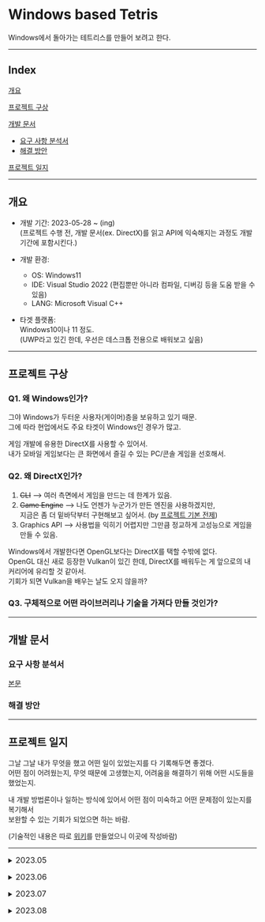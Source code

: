 # Windows based Tetris

Windows에서 돌아가는 테트리스를 만들어 보려고 한다.

---

## Index

[개요](#개요)  

[프로젝트 구상](#프로젝트-구상)  

[개발 문서](#개발-문서)

  - [요구 사항 분석서](#요구-사항-분석서)
  - [해결 방안](#해결-방안)

[프로젝트 일지](#프로젝트-일지)

---

## 개요

- 개발 기간: 2023-05-28 ~ (ing)  
  (프로젝트 수행 전, 개발 문서(ex. DirectX)를 읽고 API에 익숙해지는 과정도 개발 기간에 포함시킨다.)

- 개발 환경:
  - OS: Windows11
  - IDE: Visual Studio 2022 (편집뿐만 아니라 컴파일, 디버깅 등을 도움 받을 수 있음)
  - LANG: Microsoft Visual C++

- 타겟 플랫폼:  
  Windows10이나 11 정도.  
  (UWP라고 있긴 한데, 우선은 데스크톱 전용으로 배워보고 싶음)

---

## 프로젝트 구상

### Q1. 왜 Windows인가?

그야 Windows가 두터운 사용자(게이머)층을 보유하고 있기 때문.  
그에 따라 현업에서도 주요 타겟이 Windows인 경우가 많고.

게임 개발에 유용한 DirectX를 사용할 수 있어서.  
내가 모바일 게임보다는 큰 화면에서 즐길 수 있는 PC/콘솔 게임을 선호해서.

### Q2. 왜 DirectX인가?

1. ~~CLI~~ --> 여러 측면에서 게임을 만드는 데 한계가 있음.   
2. ~~Game Engine~~ --> 나도 언젠가 누군가가 만든 엔진을 사용하겠지만,  
  지금은 좀 더 밑바닥부터 구현해보고 싶어서. (by [프로젝트 기본 전제](../README.md/#프로젝트-기본-전제전략))  
3. Graphics API --> 사용법을 익히기 어렵지만 그만큼 정교하게 고성능으로 게임을 만들 수 있음.

Windows에서 개발한다면 OpenGL보다는 DirectX를 택할 수밖에 없다.  
OpenGL 대신 새로 등장한 Vulkan이 있긴 한데, DirectX를 배워두는 게 앞으로의 내 커리어에 유리할 것 같아서.  
기회가 되면 Vulkan을 배우는 날도 오지 않을까?

### Q3. 구체적으로 어떤 라이브러리나 기술을 가져다 만들 것인가?

---

## 개발 문서

### 요구 사항 분석서

[본문](./requirements_analysis.md)

### 해결 방안

---

## 프로젝트 일지

그날 그날 내가 무엇을 했고 어떤 일이 있었는지를 다 기록해두면 좋겠다.  
어떤 점이 어려웠는지, 무엇 때문에 고생했는지, 어려움을 해결하기 위해 어떤 시도들을 했었는지.  

내 개발 방법론이나 일하는 방식에 있어서 어떤 점이 미숙하고 어떤 문제점이 있는지를 복기해서  
보완할 수 있는 기회가 되었으면 하는 바람.

(기술적인 내용은 따로 [위키](https://github.com/keunbum/Tetris/wiki)를 만들었으니 이곳에 작성바람)

---

<font size="3"> <details><summary>2023.05</summary><blockquote> </font>

  <details><summary>05.28(일)</summary>
  
  [왜 게임 개발자는 윈도우즈를 선호하는가?](https://softwareengineering.stackexchange.com/questions/60544/why-do-game-developers-prefer-windows)

  DOS를 게임 개발에 사용하던 마소는 다른 경쟁사와 뒤처지지 않기 위해,  
  Windows에서의 독자적인 게임 개발을 위한, 로우 레벨의 통일된 API가 필요했다.  

  성능 저하 없고, 모든 그래픽, 사운드 및 입력 하드웨어를 위한 단일 API.  
  그리하여 [DirectX](https://en.wikipedia.org/wiki/DirectX)가 탄생하게 되었다. ([나무위키 문서](https://namu.wiki/w/DirectX)도 읽어 보기)

  이에 대응하여 만든 API 규격이 [OpenGL](https://en.wikipedia.org/wiki/OpenGL)이라고 한다.  
  [OpenGL 나무위키](https://namu.wiki/w/OpenGL)도 읽어 볼 것. 

  
  ### Achievements of the day

  기본 문서 생성 및 작성

  깃허브에 [위키](https://github.com/keunbum/Tetris/wiki) 생성.  
  (이것도 내 공부 노하우를 찾기 위한 과정 중 하나)

  내일 [여기](https://learn.microsoft.com/en-us/windows/win32/learnwin32/what-is-a-window-)서부터 이어서 읽기.

  </details>

  [//]: # (End of 05.28)


  <details><summary>05.29(월)</summary>

  마이크로소프트 개발 문서에서 기초 Windows 프로그래밍 개념 습득 중.  
  [깃허브 위키](https://github.com/keunbum/Tetris/wiki)에 그걸 정리해보고 있는데 번역하느라 좀 시간이 걸리는 듯.  
  (넘 미련하게 공부하고 있는 건가. 흠..)
  
  ### Achievements of the day

  [What Is a Window?](https://learn.microsoft.com/en-us/windows/win32/learnwin32/what-is-a-window-)부터 진행 중..  
  낼 [Writing the Window Procedure](https://learn.microsoft.com/en-us/windows/win32/learnwin32/writing-the-window-procedure)부터 이어서 하면 됨. (작성하다가 말았음)



  </details>

  [//]: # (End of 05.29)


  <details><summary>05.30(화)</summary>
  
  [Managing Application State](https://learn.microsoft.com/en-us/windows/win32/learnwin32/managing-application-state-) 문서 읽어 봤는데, 100% 이해 못했다..  
  어렵다...  
  이제 슬슬 언어 문법도 신경써야 할 듯.
  
  ### Achievements of the day

- [Writing the Window Procedure](https://learn.microsoft.com/en-us/windows/win32/learnwin32/writing-the-window-procedure)부터 이어서 진행.

  내일 C++ Template 익힌 후에 [Managing Application State](https://learn.microsoft.com/en-us/windows/win32/learnwin32/managing-application-state-)부터 이어서 하기.

- [C++ 문서](https://github.com/keunbum/Tetris/wiki/CPP) 생성

  MSDN 읽으면서 이해 안되는 부분이 생기기 시작했기 때문에 C++ 문법 좀 익혀 보려고.

  내일 [정적 변수](https://github.com/keunbum/Tetris/wiki/Memory-model-and-namespace#%EC%A0%95%EC%A0%81-%EB%B3%80%EC%88%98)부터 이어서 작성.


  </details>

  [//]: # (End of 05.30)

  <details><summary>05.31(수)</summary>


  [Note](https://github.com/keunbum/Tetris/wiki/Memory-model-and-namespace#note)에 [translation unit](https://learn.microsoft.com/en-us/cpp/cpp/program-and-linkage-cpp?view=msvc-170) 정리하기
  
  ### Achievements of the day

  [정적 변수](https://github.com/keunbum/Tetris/wiki/Memory-model-and-namespace#%EC%A0%95%EC%A0%81-%EB%B3%80%EC%88%98)부터 작성.

  [Definition 문서](https://en.cppreference.com/w/cpp/language/definition) 읽다가 말았음.  
  내일 이거랑 [declarations](https://en.cppreference.com/w/cpp/language/declarations) 읽어 보고, 책에서 <정적 존속 시간, 외부 링크> 읽기

  </details>

  [//]: # (End of 05.31)   

</blockquote></details>

[//]: # (End of 2023.05)



<font size="3"> <details><summary>2023.06</summary><blockquote> </font>
  <details><summary>06.01(목)</summary>

  쉬는 날..  
  
  ### Achievements of the day

  </details>

  [//]: # (End of 06.01) 

  <details><summary>06.02(금)</summary>

  ### Achievements of the day

  [정적 존속 시간, 외부 링크](https://github.com/keunbum/Tetris/wiki/Memory-model-and-namespace#%EC%A0%95%EC%A0%81-%EC%A1%B4%EC%86%8D-%EC%8B%9C%EA%B0%84-%EC%99%B8%EB%B6%80-%EB%A7%81%ED%81%AC)부터 [using 지시자 대 using 선언](https://github.com/keunbum/Tetris/wiki/Memory-model-and-namespace#using-%EC%84%A0%EC%96%B8%EA%B3%BC-using-%EC%A7%80%EC%8B%9C%EC%9E%90) 전까지 작성.

  </details>

  [//]: # (End of 06.02)   

  <details><summary>06.03(토)</summary>

  쉬는 날.

  ### Achievements of the day

  </details>

  [//]: # (End of 06.03)  

  <details><summary>06.04(일)</summary>

  

  ### Achievements of the day

  [익명 이름 공간](https://github.com/keunbum/Tetris/wiki/Memory-model-and-namespace#%EC%9D%B5%EB%AA%85-%EC%9D%B4%EB%A6%84-%EA%B3%B5%EA%B0%84) 작성하다가 말았음.

  </details>

  [//]: # (End of 06.04) 

  <details><summary>06.05(월)</summary>


  ### Achievements of the day

  [Meet the new C++ standard](https://github.com/keunbum/Tetris/wiki/Meet-the-new-CPP-standard) 작성하다가 말았음.

  </details>

  [//]: # (End of 06.05)   

  <details><summary>06.06(화)</summary>

  쉬는 날.

  ### Achievements of the day

  </details>

  [//]: # (End of 06.06)  

  <details><summary>06.07(수)</summary>


  ### Achievements of the day

  [Meet the new C++ standard](https://github.com/keunbum/Tetris/wiki/Meet-the-new-CPP-standard)에서 예제 분석하다가 말았음.

  </details>

  [//]: # (End of 06.07)  

  <details><summary>06.08(목)</summary>

  클래스 템플릿 간단하게 다뤄 봄.

  ### Achievements of the day

  내일 [템플릿 클래스와 프렌드 함수](https://github.com/keunbum/Tetris/wiki/Recycling-of-CPP-Code#%ED%85%9C%ED%94%8C%EB%A6%BF-%ED%81%B4%EB%9E%98%EC%8A%A4%EC%99%80-%ED%94%84%EB%A0%8C%EB%93%9C-%ED%95%A8%EC%88%98)부터 이어서 작성. 단 그 전에 `프렌드`부터 제대로 알아야 할 듯.

  </details>

  [//]: # (End of 06.08)  

  <details><summary>06.09(금)</summary>

  클래스 템플릿 간단하게 다뤄 봄.

  요 근래 C++ 문법만 판 것 같아서 다시 개발 문서로 돌아 옴.  
  적절하게 왔다 갔다 하기.

  ### Achievements of the day

  [Managing Application State](https://github.com/keunbum/Tetris/wiki/Managing-Application-State) 작성하다가 문법적으로 막히는 거 있어서 아직 미완성.

  
  </details>

  [//]: # (End of 06.09)  


  <details><summary>06.12(월)</summary>

  ### Achievements of the day

  [오버로딩 제약](https://github.com/keunbum/Tetris/wiki/Use-of-Class#%EC%98%A4%EB%B2%84%EB%A1%9C%EB%94%A9-%EC%A0%9C%EC%95%BD) 작성.
  
  </details>

  [//]: # (End of 06.12)  

  <details><summary>06.13(화)</summary>

  ### Achievements of the day

  [프렌드 생성하기](https://github.com/keunbum/Tetris/wiki/Use-of-Class#%ED%94%84%EB%A0%8C%EB%93%9C-%EC%83%9D%EC%84%B1%ED%95%98%EA%B8%B0) 작성하다가 말았음.

  </details>

  [//]: # (End of 06.13) 

  <details><summary>06.14(수)</summary>

  ### Achievements of the day

  [프렌드: << 연산자의 오버로딩](https://github.com/keunbum/Tetris/wiki/Use-of-Class#%ED%94%84%EB%A0%8C%EB%93%9C--%EC%97%B0%EC%82%B0%EC%9E%90%EC%9D%98-%EC%98%A4%EB%B2%84%EB%A1%9C%EB%94%A9)까지 작성.  

  [Moudle 2. Using COM in Your Windows-Based Program](https://github.com/keunbum/Tetris/wiki/Module-2.-Using-COM-in-Your-Windows-Based-Program) 생성 및 일부 작성.
  

  </details>

  [//]: # (End of 06.14) 

  <details><summary>06.15(목)</summary>

  얼마 못 함..  
  컨디션 난조로 인한 휴식.

  ### Achievements of the day
  

  </details>

  [//]: # (End of 06.15) 

  <details><summary>06.16(금)</summary>

  [클래스 생성자와 파괴자](https://github.com/keunbum/Tetris/wiki/Object-and-Class#%ED%81%B4%EB%9E%98%EC%8A%A4-%EC%83%9D%EC%84%B1%EC%9E%90%EC%99%80-%ED%8C%8C%EA%B4%B4%EC%9E%90) 작성하다가 말았음

  ### Achievements of the day
  

  </details>

  [//]: # (End of 06.16) 


  <details><summary>06.19(월)</summary>

  [객체 배열](https://github.com/keunbum/Tetris/wiki/Object-and-Class#%EA%B0%9D%EC%B2%B4-%EB%B0%B0%EC%97%B4) 작성하다가 말았음

  ### Achievements of the day
  

  </details>

  [//]: # (End of 06.19) 

  <details><summary>06.20(화)</summary>

  [this 포인터](https://github.com/keunbum/Tetris/wiki/Object-and-Class#%EA%B0%9D%EC%B2%B4-%EB%93%A4%EC%97%AC%EB%8B%A4%EB%B3%B4%EA%B8%B0-this-%ED%8F%AC%EC%9D%B8%ED%84%B0)는 lvalue인가 rvalue인가 작성한 정도.  

 
  내 진로를 게임 업계로 잡는 게 현명한 선택인지 고민한답시고 너무 시간 뺏기는 듯...  
  완벽한 회사가 있겠느냐만, 내가 너무 큰 환상을 품고 있는 건가 싶기도 하고.  

  어렵다.. 취업하는 것 자체도 어렵고.  
  어떤 회사, 직장을 가야하는지 정하는 것도 어렵고.  
  그 회사가 어떤 회사인지 알기 위해 가장 좋은 건 직접 다녀보는 건데 그 기회조차 얻기가 쉽지 않으니 원...

  행복한 직장 생활이라는 건 애초에 불가능하다고 못박아 두는 게 현명한 건가.  
  어차피 불행할 수 밖에 없는 게 직장 생활이라면 그 중에서 내가 가장 의미를 느끼고 몰입할 수 있는 일을 하는 게 맞는 거겠지?
  
  ### Achievements of the day
  

  </details>

  [//]: # (End of 06.20) 

  <details><summary>06.21(수)</summary>

  [public 다형 상속](https://github.com/keunbum/Tetris/wiki/Class-Inheritance#public-%EB%8B%A4%ED%98%95-%EC%83%81%EC%86%8D) 작성하다가 말았음.
  
  ### Achievements of the day
  

  </details>

  [//]: # (End of 06.21) 
  
</blockquote></details>

[//]: # (End of 2023.06)


<font size="3"> <details><summary>2023.07</summary><blockquote> </font>
  <details><summary>07.03(월)</summary>

  [public 다형 상속](https://github.com/keunbum/Tetris/wiki/Class-Inheritance#public-%EB%8B%A4%ED%98%95-%EC%83%81%EC%86%8D)에서 예제 작성하다가 말았음.
  
  ### Achievements of the day
  

  </details>

  [//]: # (End of 07.03) 


  <details><summary>07.04(화)</summary>

  [포인터와 참조형의 호환](https://github.com/keunbum/Tetris/wiki/Class-Inheritance#%ED%8F%AC%EC%9D%B8%ED%84%B0%EC%99%80-%EC%B0%B8%EC%A1%B0%ED%98%95%EC%9D%98-%ED%98%B8%ED%99%98) 작성하다가 말았음.
  
  ### Achievements of the day
  

  </details>

  [//]: # (End of 07.04) 

  <details><summary>07.05(수)</summary>

  [가상 메서드 정리](https://github.com/keunbum/Tetris/wiki/Class-Inheritance#%EA%B0%80%EC%83%81-%EB%A9%94%EC%84%9C%EB%93%9C-%EC%A0%95%EB%A6%AC) 작성 중.
  
  ### Achievements of the day
  
  </details>

  [//]: # (End of 07.05) 

  <details><summary>07.06(목)</summary>

  [ABC 개념의 적용](https://github.com/keunbum/Tetris/wiki/Class-Inheritance#abc-%EA%B0%9C%EB%85%90%EC%9D%98-%EC%A0%81%EC%9A%A9)까지 작성함.
  
  ### Achievements of the day
  

  </details>

  [//]: # (End of 07.06) 

  <details><summary>07.09(일)</summary>

  C++ 문법 공부하는 거 넘 따분해서 API 공부로 다시 넘어 옴. (공부에 진전이 없는 느낌?)  
  [Error Codes in COM](https://learn.microsoft.com/en-us/windows/win32/learnwin32/error-codes-in-com) 작성 중.
  
  ### Achievements of the day
  

  </details>

  [//]: # (End of 07.09) 
  
  <details><summary>07.25(화)</summary>

  
  
  [데이터형 변환 연산자](https://github.com/keunbum/Tetris/wiki/Friends-exception,-and-more#%EB%8D%B0%EC%9D%B4%ED%84%B0%ED%98%95-%EB%B3%80%ED%99%98-%EC%97%B0%EC%82%B0%EC%9E%90) 작성.

  [Module 2. Using COM in Your Windows Based Program](https://github.com/keunbum/Tetris/wiki/Module-2.-Using-COM-in-Your-Windows-Based-Program) 작성 완료.
  

  </details>

  [//]: # (End of 07.25) 
  
</blockquote></details>

[//]: # (End of 2023.07)

<font size="3"> <details><summary>2023.08</summary><blockquote> </font>
  <details><summary>08.09(수)</summary>
  
  ### Achievements of the day
  
  [Overview of the Windows Graphics Architecture](https://github.com/keunbum/Tetris/wiki/Overview-of-the-Windows-Graphics-Architecture) 작성

  [Your First Direct2D Program
](https://github.com/keunbum/Tetris/wiki/Your-First-Direct2D-Program) 예제 코드까지 작성
  
  </details>

  [//]: # (End of 08.09) 

  <details><summary>08.27(일)</summary>
  
  ### Achievements of the day
  
  [Render Targets, Devices, and Resources](https://github.com/keunbum/Tetris/wiki/Render-Targets,-Devices,-and-Resources) 작성
  
  </details>

  [//]: # (End of 08.27) 

</blockquote></details>

[//]: # (End of 2023.08)
